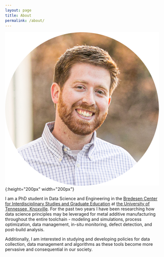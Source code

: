```yaml
---
layout: page
title: About
permalink: /about/
---
```


![img_headshot][headshot]{:height="200px" width="200px"}

I am a PhD student in Data Science and Engineering in the
[Bredesen Center for Interdisciplinary Studies and Graduate Education](https://bredesencenter.utk.edu) at
[the University of Tennessee, Knoxville](https://www.utk.edu). For the past two years I have been researching how data
science principles may be leveraged for metal additive manufacturing throughout the entire toolchain - modeling and
simulations, process optimization, data management, in-situ monitoring, defect detection, and post-build analysis.

Additionally, I am interested in studying and developing policies for data collection, data management and algorithms
as these tools become more pervasive and consequential in our society.

[headshot]: /assets/images/william-halsey-headshot-round.png